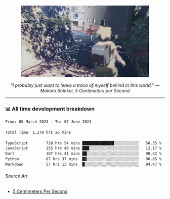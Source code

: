 <p align="center"><img src="asset/header.jpg" width="80%"/></p>
<p align="center"><i>“I probably just want to leave a trace of myself behind in this world.” ― Makoto Shinkai, 5 Centimeters per Second</i></p>

---
<!--
<details>
  <summary>📃 My Resume</summary>

### Education

- 📖 **Computer Science**\
📆 10/2021 - present\
📍 **Thang Long University** - Hoang Mai, Hanoi, Vietnam

### Experience

<img align="right" src="https://img.shields.io/badge/Figma-F24E1E?style=flat&logo=figma&logoColor=white"/>
<img align="right" src="https://img.shields.io/badge/node.js-6DA55F?style=flat&logo=node.js&logoColor=white"/>
<img align="right" src="https://img.shields.io/badge/Next.js-black?style=flat&logo=next.js&logoColor=white"/>
<img align="right" src="https://img.shields.io/badge/TypeScript-007ACC?style=flat&logo=typescript&logoColor=white"/>


- 👨‍💻 **Frontend Web Intern**\
📆 07/2023 - present\
📍 **MQ ICT Solutions** - Hoang Mai, Hanoi, Vietnam
</details> 
-->

### 📊 All time development breakdown

<!--START_SECTION:waka-->

```txt
From: 05 March 2023 - To: 07 June 2024

Total Time: 1,279 hrs 26 mins

TypeScript        720 hrs 54 mins ██████████████░░░░░░░░░░░   56.35 %
JavaScript        155 hrs 40 mins ███░░░░░░░░░░░░░░░░░░░░░░   12.17 %
Dart              107 hrs 41 mins ██░░░░░░░░░░░░░░░░░░░░░░░   08.42 %
Python            87 hrs 37 mins  █▓░░░░░░░░░░░░░░░░░░░░░░░   06.85 %
Markdown          57 hrs 13 mins  █░░░░░░░░░░░░░░░░░░░░░░░░   04.47 %
```

<!--END_SECTION:waka-->

###### Source Art

-  [5 Centimeters Per Second](https://wallhaven.cc/w/nrowq1)

